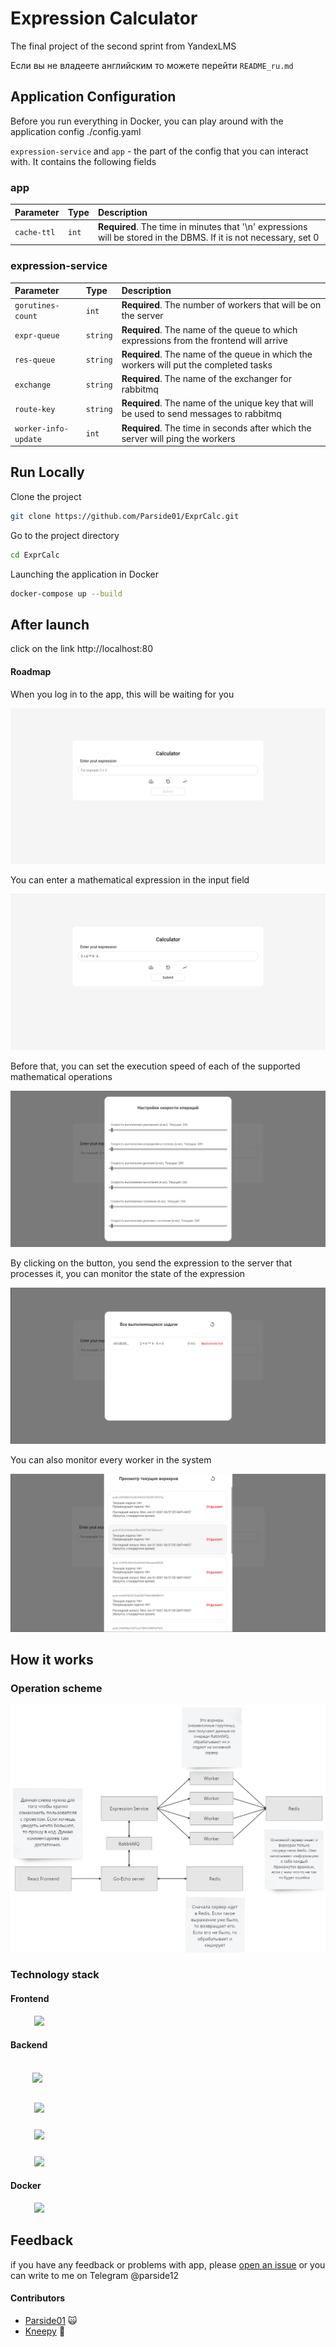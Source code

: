 # Expression Calculator

The final project of the second sprint from YandexLMS

Если вы не владеете английским то можете перейти `README_ru.md`


## Application Configuration

Before you run everything in Docker, you can play around with the application config ./config.yaml

`expression-service` and `app` - the part of the config that you can interact with. It contains the following fields

### app
| Parameter | Type     | Description                |
| :-------- | :------- | :------------------------- |
| `cache-ttl` | `int` | **Required**. The time in minutes that '\n' expressions will be stored in the DBMS. If it is not necessary, set 0 |


### expression-service
| Parameter        | Type     | Description                |
| :-------------   | :------- | :------------------------- |
| `gorutines-count`| `int`    | **Required**. The number of workers that will be on the server|
| `expr-queue`     | `string` | **Required**. The name of the queue to which expressions from the frontend will arrive |
| `res-queue`      | `string` | **Required**. The name of the queue in which the workers will put the completed tasks| 
| `exchange`       | `string` | **Required**. The name of the exchanger for rabbitmq|
| `route-key`      | `string` | **Required**. The name of the unique key that will be used to send messages to rabbitmq|
|`worker-info-update`| `int` |  **Required**. The time in seconds after which the server will ping the workers|

## Run Locally

Clone the project

```bash
git clone https://github.com/Parside01/ExprCalc.git
```

Go to the project directory

```bash
cd ExprCalc
```

Launching the application in Docker

```bash
docker-compose up --build
```


## After launch

click on the link http://localhost:80

#### Roadmap

When you log in to the app, this will be waiting for you

![App Screenshot](./screenshots/home-screen.png)

You can enter a mathematical expression in the input field

![App Screenshot](./screenshots/example.png)

Before that, you can set the execution speed of each of the supported mathematical operations

![App Screenshot](./screenshots/options.png)

By clicking on the button, you send the expression to the server that processes it, you can monitor the state of the expression

![App Screenshot](./screenshots/tasks.png)

You can also monitor every worker in the system

![App Screenshot](./screenshots/worker-monitoring.png)



## How it works


### Operation scheme


![App Screenshot](./screenshots/scheme.png)

### Technology stack
#### Frontend

<a href="https://reactjs.org/"><img src="https://upload.wikimedia.org/wikipedia/commons/a/a7/React-icon.svg" width="45" style="margin-left:7.5%;"> </a>

#### Backend
<br>
<a href="https://golang.org/"> <img src="https://upload.wikimedia.org/wikipedia/commons/thumb/0/05/Go_Logo_Blue.svg/768px-Go_Logo_Blue.svg.png" width="70" style="margin-left:7%; margin-bottom:15px;"> </a>

<a href="https://github.com/labstack/echo"><img src="https://camo.githubusercontent.com/794ace8f539408352061bb193fce26a0df05bed29d57d2125968fa99143b67cd/68747470733a2f2f63646e2e6c6162737461636b2e636f6d2f696d616765732f6563686f2d6c6f676f2e737667" width="100" style="margin-left:7.5%;margin-bottom:10px;"></a>

<a href="https://www.rabbitmq.com/what-is-rabbitmq.html"><img src="https://storage.yandexcloud.net/media.ref-model.ru/Rabbit_MQ_logo_67175cb0a9.png" width="110" style="margin-left:7.5%; margin-bottom:10px;"><a>

<img src="https://upload.wikimedia.org/wikipedia/commons/thumb/6/64/Logo-redis.svg/330px-Logo-redis.svg.png" width="100" style="margin-left:7.5%;">

 
#### Docker

<a href="https://www.docker.com/"><img src="https://upload.wikimedia.org/wikipedia/commons/thumb/4/4e/Docker_%28container_engine%29_logo.svg/330px-Docker_%28container_engine%29_logo.svg.png" width="120"
style="margin-left:7.5%;"> </a>

## Feedback

if you have any feedback or problems with app, please [open an issue](https://github.com/Parside01/ExprCalc/issues/new) or you can write to me on Telegram @parside12

#### Contributors
+ [Parside01](https://github.com/Parside01) :scream_cat:
+ [Kneepy](https://github.com/Kneepy) :japanese_goblin: